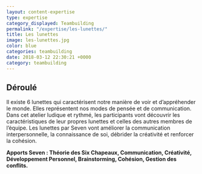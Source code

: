 ```yaml
---
layout: content-expertise
type: expertise
category_displayed: Teambuilding
permalink: "/expertise/les-lunettes/"
title: Les lunettes
image: les-lunettes.jpg
color: blue
categories: teambuilding
date: 2018-03-12 22:30:21 +0000
category: teambuilding
---
```


## Déroulé

Il existe 6 lunettes qui caractérisent notre manière de voir et d’appréhender le monde. Elles représentent nos modes de pensée et de communication. Dans cet atelier ludique et rythmé, les participants vont découvrir les caractéristiques de leur propres lunettes et celles des autres membres de l’équipe. Les lunettes par Seven vont améliorer la communication interpersonnelle, la connaissance de soi, débrider la créativité et renforcer la cohésion.

**Apports Seven : Théorie des Six Chapeaux, Communication, Créativité, Développement Personnel, Brainstorming, Cohésion, Gestion des conflits.**

